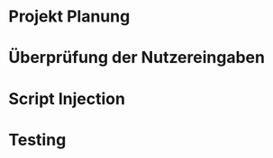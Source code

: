 <md-cover title='Dokumentation Musicshuffle M151' author='Tatyana Vogel & Malte Dahlheim'>
</md-cover>

<md-toc title="Table of Contents"></md-toc>

# Projekt Planung

# Überprüfung der Nutzereingaben

# Script Injection

# Testing
